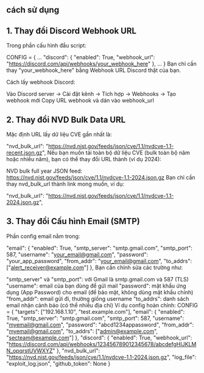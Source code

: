 ## cách sử dụng ## 
## 1. Thay đổi Discord Webhook URL ##
Trong phần cấu hình đầu script:

CONFIG = {
    ...
    "discord": {
        "enabled": True,
        "webhook_url": "https://discord.com/api/webhooks/your_webhook_here"
    },
    ...
}
Bạn chỉ cần thay "your_webhook_here" bằng Webhook URL Discord thật của bạn.

Cách lấy webhook Discord:

Vào Discord server → Cài đặt kênh → Tích hợp → Webhooks → Tạo webhook mới
Copy URL webhook và dán vào webhook_url
## 2. Thay đổi NVD Bulk Data URL ##
Mặc định URL lấy dữ liệu CVE gần nhất là:

"nvd_bulk_url": "https://nvd.nist.gov/feeds/json/cve/1.1/nvdcve-1.1-recent.json.gz",
Nếu bạn muốn tải toàn bộ dữ liệu CVE (bulk toàn bộ năm hoặc nhiều năm), bạn có thể thay đổi URL thành (ví dụ 2024):

NVD bulk full year JSON feed:
https://nvd.nist.gov/feeds/json/cve/1.1/nvdcve-1.1-2024.json.gz
Bạn chỉ cần thay nvd_bulk_url thành link mong muốn, ví dụ:

"nvd_bulk_url": "https://nvd.nist.gov/feeds/json/cve/1.1/nvdcve-1.1-2024.json.gz",
## 3. Thay đổi Cấu hình Email (SMTP) ##
Phần config email nằm trong:

"email": {
    "enabled": True,
    "smtp_server": "smtp.gmail.com",
    "smtp_port": 587,
    "username": "your_email@gmail.com",
    "password": "your_app_password",
    "from_addr": "your_email@gmail.com",
    "to_addrs": ["alert_receiver@example.com"]
},
Bạn cần chỉnh sửa các trường như:

"smtp_server" và "smtp_port": với Gmail là smtp.gmail.com và 587 (TLS)
"username": email của bạn dùng để gửi mail
"password": mật khẩu ứng dụng (App Password) cho email (để bảo mật, không dùng mật khẩu chính)
"from_addr": email gửi đi, thường giống username
"to_addrs": danh sách email nhận cảnh báo (có thể nhiều địa chỉ)
Ví dụ config hoàn chỉnh:
CONFIG = {
    "targets": ["192.168.1.10", "test.example.com"],
    "email": {
        "enabled": True,
        "smtp_server": "smtp.gmail.com",
        "smtp_port": 587,
        "username": "myemail@gmail.com",
        "password": "abcd1234appassword",
        "from_addr": "myemail@gmail.com",
        "to_addrs": ["admin@example.com", "secteam@example.com"]
    },
    "discord": {
        "enabled": True,
        "webhook_url": "https://discord.com/api/webhooks/123456789012345678/abcdefgHIJKLMN_opqrstUVWXYZ"
    },
    "nvd_bulk_url": "https://nvd.nist.gov/feeds/json/cve/1.1/nvdcve-1.1-2024.json.gz",
    "log_file": "exploit_log.json",
    "github_token": None
}
